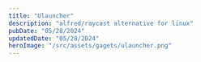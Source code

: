 ```yaml
---
title: "Ulauncher"
description: "alfred/raycast alternative for linux"
pubDate: "05/28/2024"
updatedDate: "05/28/2024"
heroImage: "/src/assets/gagets/ulauncher.png"
---
```


